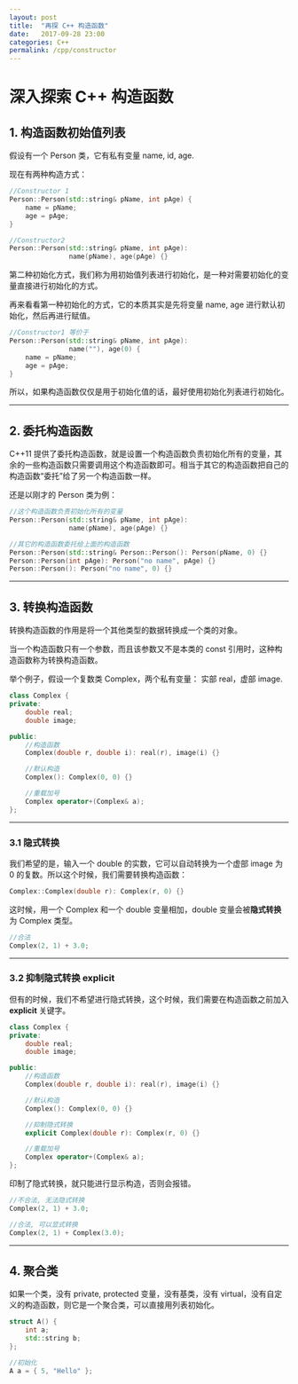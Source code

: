 ```yaml
---
layout: post
title:  "再探 C++ 构造函数"
date:   2017-09-28 23:00
categories: C++
permalink: /cpp/constructor
---
```



# 深入探索 C++ 构造函数

## 1. 构造函数初始值列表

假设有一个 Person 类，它有私有变量 name, id, age.

现在有两种构造方式：

```cpp
//Constructor 1
Person::Person(std::string& pName, int pAge) {
    name = pName;
    age = pAge;
}

//Constructor2
Person::Person(std::string& pName, int pAge): 
               name(pName), age(pAge) {}
```

第二种初始化方式，我们称为用初始值列表进行初始化，是一种对需要初始化的变量直接进行初始化的方式。

再来看看第一种初始化的方式，它的本质其实是先将变量 name, age 进行默认初始化，然后再进行赋值。

```cpp
//Constructor1 等价于
Person::Person(std::string& pName, int pAge):
               name(""), age(0) {
    name = pName;
    age = pAge;
}
```

所以，如果构造函数仅仅是用于初始化值的话，最好使用初始化列表进行初始化。

---

## 2. 委托构造函数

C++11 提供了委托构造函数，就是设置一个构造函数负责初始化所有的变量，其余的一些构造函数只需要调用这个构造函数即可。相当于其它的构造函数把自己的构造函数“委托”给了另一个构造函数一样。

还是以刚才的 Person 类为例：

```cpp
//这个构造函数负责初始化所有的变量
Person::Person(std::string& pName, int pAge): 
               name(pName), age(pAge) {}

//其它的构造函数委托给上面的构造函数
Person::Person(std::string& Person::Person(): Person(pName, 0) {}
Person::Person(int pAge): Person("no name", pAge) {}
Person::Person(): Person("no name", 0) {}
```

---


## 3. 转换构造函数

转换构造函数的作用是将一个其他类型的数据转换成一个类的对象｡

当一个构造函数只有一个参数，而且该参数又不是本类的 const 引用时，这种构造函数称为转换构造函数。

举个例子，假设一个复数类 Complex，两个私有变量： 实部 real，虚部 image.

```cpp
class Complex {
private:
    double real;
    double image;

public:
    //构造函数
    Complex(double r, double i): real(r), image(i) {}

    //默认构造
    Complex(): Complex(0, 0) {}

    //重载加号
    Complex operator+(Complex& a);
};

```

---

### 3.1 隐式转换

我们希望的是，输入一个 double 的实数，它可以自动转换为一个虚部 image 为 0 的复数。所以这个时候，我们需要转换构造函数：

```cpp
Complex::Complex(double r): Complex(r, 0) {}
```

这时候，用一个 Complex 和一个 double 变量相加，double 变量会被**隐式转换**为 Complex 类型。

```cpp
//合法
Complex(2, 1) + 3.0;
```

---

### 3.2 抑制隐式转换 explicit

但有的时候，我们不希望进行隐式转换，这个时候，我们需要在构造函数之前加入 **explicit** 关键字。

```cpp
class Complex {
private:
    double real;
    double image;

public:
    //构造函数
    Complex(double r, double i): real(r), image(i) {}

    //默认构造
    Complex(): Complex(0, 0) {}

    //抑制隐式转换
    explicit Complex(double r): Complex(r, 0) {}

    //重载加号
    Complex operator+(Complex& a);
};

```

印制了隐式转换，就只能进行显示构造，否则会报错。

```cpp
//不合法, 无法隐式转换
Complex(2, 1) + 3.0;

//合法, 可以显式转换
Complex(2, 1) + Complex(3.0);
```

---

## 4. 聚合类

如果一个类，没有 private, protected 变量，没有基类，没有 virtual，没有自定义的构造函数，则它是一个聚合类，可以直接用列表初始化。

```cpp
struct A() {
    int a;
    std::string b;
};

//初始化
A a = { 5, "Hello" };
```